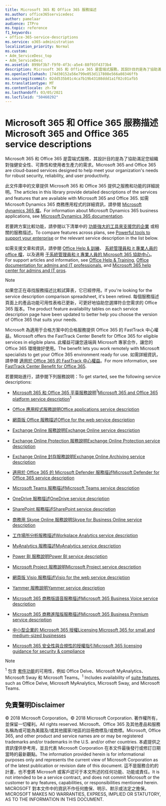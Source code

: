 ```yaml
---
title: Microsoft 365 和 Office 365 服務描述
ms.author: office365servicedesc
author: pamelaar
audience: ITPro
ms.topic: reference
f1_keywords:
- office-365-service-descriptions
ms.service: o365-administration
localization_priority: Normal
ms.custom:
- Adm_ServiceDesc_top
- Adm_ServiceDesc
ms.assetid: 899bf3b7-f9f0-4f3c-a5e4-88f93f4373b4
description: Microsoft 365 和 Office 365 是雲端式服務，其設計目的是為了協助滿足您組織對強健安全性、可靠性和使用者生產力的需求。
ms.openlocfilehash: 174d30152a56e799e053d117808e566a08346ffb
ms.sourcegitcommit: 02dd535b01c4ca7b19b43188ddd1a1f02c01afb5
ms.translationtype: MT
ms.contentlocale: zh-TW
ms.lasthandoff: 03/05/2021
ms.locfileid: "50460292"
---
```

# <a name="microsoft-365-and-office-365-service-descriptions"></a><span data-ttu-id="dbf90-103">Microsoft 365 和 Office 365 服務描述</span><span class="sxs-lookup"><span data-stu-id="dbf90-103">Microsoft 365 and Office 365 service descriptions</span></span> 

<span data-ttu-id="dbf90-104">Microsoft 365 和 Office 365 是雲端式服務，其設計目的是為了協助滿足您組織對強健安全性、可靠性和使用者生產力的需求。</span><span class="sxs-lookup"><span data-stu-id="dbf90-104">Microsoft 365 and Office 365 are cloud-based services designed to help meet your organization's needs for robust security, reliability, and user productivity.</span></span> 
  
<span data-ttu-id="dbf90-105">此文件庫中的文章提供 Microsoft 365 和 Office 365 提供之服務和功能的詳細說明。</span><span class="sxs-lookup"><span data-stu-id="dbf90-105">The articles in this library provide detailed descriptions of the services and features that are available with Microsoft 365 and Office 365.</span></span> <span data-ttu-id="dbf90-106">如需 Microsoft Dynamics 365 商務應用程式的詳細資訊，請參閱 [Microsoft dynamics 365 檔](https://docs.microsoft.com/dynamics365/)。</span><span class="sxs-lookup"><span data-stu-id="dbf90-106">For information about Microsoft Dynamics 365 business applications, see [Microsoft Dynamics 365 documentation](https://docs.microsoft.com/dynamics365/).</span></span>

<span data-ttu-id="dbf90-107">若要跨方案比較功能，請參閱以下清單中的 [功能強大的工具來支援您的企業](https://go.microsoft.com/fwlink/?LinkID=799177&amp;clcid=0x409) 或相關的服務描述。</span><span class="sxs-lookup"><span data-stu-id="dbf90-107">To compare features across plans, see [Powerful tools to support your enterprise](https://go.microsoft.com/fwlink/?LinkID=799177&amp;clcid=0x409) or the relevant service description in the list below.</span></span> 
  
<span data-ttu-id="dbf90-108">如需支援文章和資訊，請參閱 [Office Help & 訓練](https://support.office.com/)、 [系統管理員和 it 專業人員的 office 檔](https://docs.microsoft.com/office/)，以及適用 [于系統管理員和 it 專業人員的 Microsoft 365 協助中心](https://docs.microsoft.com/microsoft-365/)。</span><span class="sxs-lookup"><span data-stu-id="dbf90-108">For support articles and information, see [Office Help & Training](https://support.office.com/), [Office documentation for admins and IT professionals](https://docs.microsoft.com/office/), and [Microsoft 365 help center for admins and IT pros](https://docs.microsoft.com/microsoft-365/).</span></span>
  
> [!NOTE]
> <span data-ttu-id="dbf90-109">如果您正在尋找服務描述比較試算表，它已經停用。</span><span class="sxs-lookup"><span data-stu-id="dbf90-109">If you're looking for the service description comparison spreadsheet, it's been retired.</span></span> <span data-ttu-id="dbf90-110">每個服務描述頁面上的產品功能可用性表格已更新，可更好地協助您選擇符合您需求的 Office 365 版本。</span><span class="sxs-lookup"><span data-stu-id="dbf90-110">The product feature availability tables on each service description page have been updated to better help you choose the version of Office 365 that suits your needs.</span></span> 
  
<span data-ttu-id="dbf90-111">Microsoft 為適用于合格方案中的合格服務提供 Office 365 的 FastTrack 中心權益。</span><span class="sxs-lookup"><span data-stu-id="dbf90-111">Microsoft offers the FastTrack Center Benefit for Office 365 for eligible services in eligible plans.</span></span> <span data-ttu-id="dbf90-112">此權益可讓您遠端與 Microsoft 專家合作，讓您的 Office 365 環境做好使用。</span><span class="sxs-lookup"><span data-stu-id="dbf90-112">The benefit lets you work remotely with Microsoft specialists to get your Office 365 environment ready for use.</span></span> <span data-ttu-id="dbf90-113">如需詳細資訊，請參閱 [適用於 Office 365 的 FastTrack 中心權益](https://docs.microsoft.com/fasttrack/O365-fasttrack-benefit-for-office-365)。</span><span class="sxs-lookup"><span data-stu-id="dbf90-113">For more information, see [FastTrack Center Benefit for Office 365](https://docs.microsoft.com/fasttrack/O365-fasttrack-benefit-for-office-365).</span></span>
  
<span data-ttu-id="dbf90-114">若要開始進行，請參閱下列服務說明：</span><span class="sxs-lookup"><span data-stu-id="dbf90-114">To get started, see the following service descriptions:</span></span>
  
- <span data-ttu-id="dbf90-115">[Microsoft 365 和 Office 365 平臺服務說明](office-365-platform-service-description/office-365-platform-service-description.md)<sup>1</sup></span><span class="sxs-lookup"><span data-stu-id="dbf90-115">[Microsoft 365 and Office 365 platform service description](office-365-platform-service-description/office-365-platform-service-description.md)<sup>1</sup></span></span>

- [<span data-ttu-id="dbf90-116">Office 應用程式服務說明</span><span class="sxs-lookup"><span data-stu-id="dbf90-116">Office applications service description</span></span>](office-applications-service-description/office-applications-service-description.md)

- [<span data-ttu-id="dbf90-117">網頁版 Office 服務描述</span><span class="sxs-lookup"><span data-stu-id="dbf90-117">Office for the web service description</span></span>](office-online-service-description/office-online-service-description.md)

- [<span data-ttu-id="dbf90-118">Exchange Online 服務說明</span><span class="sxs-lookup"><span data-stu-id="dbf90-118">Exchange Online service description</span></span>](exchange-online-service-description/exchange-online-service-description.md)

- [<span data-ttu-id="dbf90-119">Exchange Online Protection 服務說明</span><span class="sxs-lookup"><span data-stu-id="dbf90-119">Exchange Online Protection service description</span></span>](exchange-online-protection-service-description/exchange-online-protection-service-description.md)

- [<span data-ttu-id="dbf90-120">Exchange Online 封存服務說明</span><span class="sxs-lookup"><span data-stu-id="dbf90-120">Exchange Online Archiving service description</span></span>](exchange-online-archiving-service-description/exchange-online-archiving-service-description.md)

- [<span data-ttu-id="dbf90-121">適用於 Office 365 的 Microsoft Defender 服務描述</span><span class="sxs-lookup"><span data-stu-id="dbf90-121">Microsoft Defender for Office 365 service description</span></span>](office-365-advanced-threat-protection-service-description.md)

- [<span data-ttu-id="dbf90-122">Microsoft Teams 服務描述</span><span class="sxs-lookup"><span data-stu-id="dbf90-122">Microsoft Teams service description</span></span>](teams-service-description.md)

- [<span data-ttu-id="dbf90-123">OneDrive 服務描述</span><span class="sxs-lookup"><span data-stu-id="dbf90-123">OneDrive service description</span></span>](onedrive-for-business-service-description.md)

- [<span data-ttu-id="dbf90-124">SharePoint 服務描述</span><span class="sxs-lookup"><span data-stu-id="dbf90-124">SharePoint service description</span></span>](sharepoint-online-service-description/sharepoint-online-service-description.md)

- [<span data-ttu-id="dbf90-125">商務用 Skype Online 服務說明</span><span class="sxs-lookup"><span data-stu-id="dbf90-125">Skype for Business Online service description</span></span>](skype-for-business-online-service-description/skype-for-business-online-service-description.md)

- [<span data-ttu-id="dbf90-126">工作場所分析服務描述</span><span class="sxs-lookup"><span data-stu-id="dbf90-126">Workplace Analytics service description</span></span>](workplace-analytics-service-description.md)

- [<span data-ttu-id="dbf90-127">MyAnalytics 服務描述</span><span class="sxs-lookup"><span data-stu-id="dbf90-127">MyAnalytics service description</span></span>](mya-service-description.md)

- [<span data-ttu-id="dbf90-128">Power BI 服務說明</span><span class="sxs-lookup"><span data-stu-id="dbf90-128">Power BI service description</span></span>](power-bi-service-description.md)

- [<span data-ttu-id="dbf90-129">Microsoft Project 服務說明</span><span class="sxs-lookup"><span data-stu-id="dbf90-129">Microsoft Project service description</span></span>](project-online-service-description/project-online-service-description.md)

- [<span data-ttu-id="dbf90-130">網頁版 Visio 服務描述</span><span class="sxs-lookup"><span data-stu-id="dbf90-130">Visio for the web service description</span></span>](visio-online-service-description/visio-online-service-description.md)

- [<span data-ttu-id="dbf90-131">Yammer 服務說明</span><span class="sxs-lookup"><span data-stu-id="dbf90-131">Yammer service description</span></span>](yammer-service-description/yammer-service-description.md)

- [<span data-ttu-id="dbf90-132">Microsoft 365 商務版語音服務描述</span><span class="sxs-lookup"><span data-stu-id="dbf90-132">Microsoft 365 Business Voice service description</span></span>](microsoft-365-business-voice-service-description.md)

- [<span data-ttu-id="dbf90-133">Microsoft 365 商務進階版服務描述</span><span class="sxs-lookup"><span data-stu-id="dbf90-133">Microsoft 365 Business Premium service description</span></span>](microsoft-365-service-descriptions/microsoft-365-business-service-description.md)

- [<span data-ttu-id="dbf90-134">中小型企業的 Microsoft 365 授權</span><span class="sxs-lookup"><span data-stu-id="dbf90-134">Licensing Microsoft 365 for small and medium-sized businesses</span></span>](microsoft-365-service-descriptions/licensing-microsoft-365-in-smb.md)

- [<span data-ttu-id="dbf90-135">Microsoft 365 安全性與合規性的授權指引</span><span class="sxs-lookup"><span data-stu-id="dbf90-135">Microsoft 365 licensing guidance for security & compliance</span></span>](microsoft-365-service-descriptions/microsoft-365-tenantlevel-services-licensing-guidance/microsoft-365-security-compliance-licensing-guidance.md)


> [!NOTE]
> <span data-ttu-id="dbf90-136"><sup>1</sup> 包含 [套件功能](https://docs.microsoft.com/office365/servicedescriptions/office-365-platform-service-description/office-365-suite-features)的可用性，例如 Office Delve、Microsoft MyAnalytics、Microsoft Sway 和 Microsoft Teams。</span><span class="sxs-lookup"><span data-stu-id="dbf90-136"><sup>1</sup> Includes availability of [suite features](https://docs.microsoft.com/office365/servicedescriptions/office-365-platform-service-description/office-365-suite-features), such as Office Delve, Microsoft MyAnalytics, Microsoft Sway, and Microsoft Teams.</span></span>
  
## <a name="disclaimer"></a><span data-ttu-id="dbf90-137">免責聲明</span><span class="sxs-lookup"><span data-stu-id="dbf90-137">Disclaimer</span></span>

<span data-ttu-id="dbf90-138">&copy; 2018 Microsoft Corporation。</span><span class="sxs-lookup"><span data-stu-id="dbf90-138">&copy; 2018 Microsoft Corporation.</span></span> <span data-ttu-id="dbf90-139">著作權所有，並保留一切權利。</span><span class="sxs-lookup"><span data-stu-id="dbf90-139">All rights reserved.</span></span> <span data-ttu-id="dbf90-140">Microsoft、Office 365 及其他產品和服務名稱為或可能為美國及/或其他國家/地區的註冊商標及/或商標。</span><span class="sxs-lookup"><span data-stu-id="dbf90-140">Microsoft, Office 365, and other product and service names are or may be registered trademarks and/or trademarks in the U.S. and/or other countries.</span></span> <span data-ttu-id="dbf90-141">本處提供之資訊僅供參考用，並且代表 Microsoft Corporation 在本文件最後發行或修訂日期當時的最新觀點。</span><span class="sxs-lookup"><span data-stu-id="dbf90-141">The information provided herein is for informational purposes only and represents the current view of Microsoft Corporation as of the latest publication or revision date of this document.</span></span> <span data-ttu-id="dbf90-142">這不是服務合約的計畫，也不會將 Microsoft 或客戶認可于本文所述的任何功能、功能或責任。</span><span class="sxs-lookup"><span data-stu-id="dbf90-142">It is not intended to be a service contract, and does not commit Microsoft or the customer to any features, capabilities, or responsibilities mentioned herein.</span></span> <span data-ttu-id="dbf90-143">MICROSOFT 對本文件中的資訊不作任何擔保、明示、默示或法定之擔保。</span><span class="sxs-lookup"><span data-stu-id="dbf90-143">MICROSOFT MAKES NO WARRANTIES, EXPRESS, IMPLIED OR STATUTORY, AS TO THE INFORMATION IN THIS DOCUMENT.</span></span>
 
